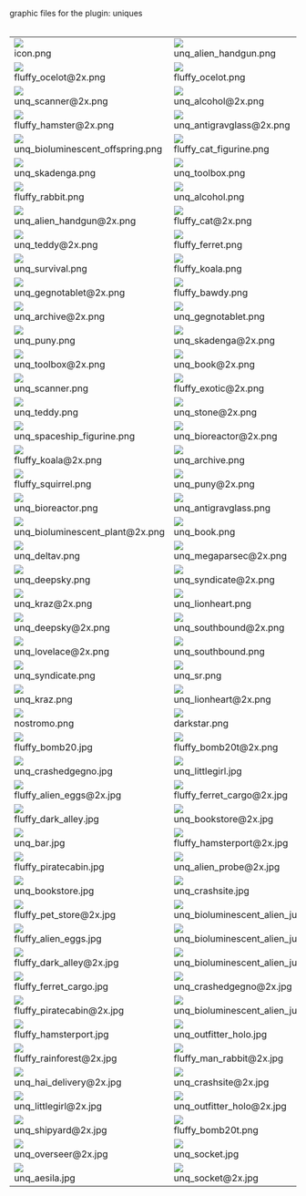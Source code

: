 graphic files for the plugin: uniques<br>
<br>
<table>
	<tr>
		<td><img src="https://github.com/zuckung/endless-sky-plugins/blob/main/myplugins/uniques/icon.png?raw=true"><br>
		icon.png</td>
		<td><img src="https://github.com/zuckung/endless-sky-plugins/blob/main/myplugins/uniques/images/outfit/unq_alien_handgun.png?raw=true"><br>
		unq_alien_handgun.png</td>
		<td><img src="https://github.com/zuckung/endless-sky-plugins/blob/main/myplugins/uniques/images/outfit/unq_stone.png?raw=true"><br>
		unq_stone.png</td>
	</tr>
	<tr>
		<td><img src="https://github.com/zuckung/endless-sky-plugins/blob/main/myplugins/uniques/images/outfit/fluffy_ocelot@2x.png?raw=true"><br>
		fluffy_ocelot@2x.png</td>
		<td><img src="https://github.com/zuckung/endless-sky-plugins/blob/main/myplugins/uniques/images/outfit/fluffy_ocelot.png?raw=true"><br>
		fluffy_ocelot.png</td>
		<td><img src="https://github.com/zuckung/endless-sky-plugins/blob/main/myplugins/uniques/images/outfit/fluffy_cat.png?raw=true"><br>
		fluffy_cat.png</td>
	</tr>
	<tr>
		<td><img src="https://github.com/zuckung/endless-sky-plugins/blob/main/myplugins/uniques/images/outfit/unq_scanner@2x.png?raw=true"><br>
		unq_scanner@2x.png</td>
		<td><img src="https://github.com/zuckung/endless-sky-plugins/blob/main/myplugins/uniques/images/outfit/unq_alcohol@2x.png?raw=true"><br>
		unq_alcohol@2x.png</td>
		<td><img src="https://github.com/zuckung/endless-sky-plugins/blob/main/myplugins/uniques/images/outfit/fluffy_alien@2x.png?raw=true"><br>
		fluffy_alien@2x.png</td>
	</tr>
	<tr>
		<td><img src="https://github.com/zuckung/endless-sky-plugins/blob/main/myplugins/uniques/images/outfit/fluffy_hamster@2x.png?raw=true"><br>
		fluffy_hamster@2x.png</td>
		<td><img src="https://github.com/zuckung/endless-sky-plugins/blob/main/myplugins/uniques/images/outfit/unq_antigravglass@2x.png?raw=true"><br>
		unq_antigravglass@2x.png</td>
		<td><img src="https://github.com/zuckung/endless-sky-plugins/blob/main/myplugins/uniques/images/outfit/fluffy_ferret@2x.png?raw=true"><br>
		fluffy_ferret@2x.png</td>
	</tr>
	<tr>
		<td><img src="https://github.com/zuckung/endless-sky-plugins/blob/main/myplugins/uniques/images/outfit/unq_bioluminescent_offspring.png?raw=true"><br>
		unq_bioluminescent_offspring.png</td>
		<td><img src="https://github.com/zuckung/endless-sky-plugins/blob/main/myplugins/uniques/images/outfit/fluffy_cat_figurine.png?raw=true"><br>
		fluffy_cat_figurine.png</td>
		<td><img src="https://github.com/zuckung/endless-sky-plugins/blob/main/myplugins/uniques/images/outfit/unq_quantum_ring@2x.png?raw=true"><br>
		unq_quantum_ring@2x.png</td>
	</tr>
	<tr>
		<td><img src="https://github.com/zuckung/endless-sky-plugins/blob/main/myplugins/uniques/images/outfit/unq_skadenga.png?raw=true"><br>
		unq_skadenga.png</td>
		<td><img src="https://github.com/zuckung/endless-sky-plugins/blob/main/myplugins/uniques/images/outfit/unq_toolbox.png?raw=true"><br>
		unq_toolbox.png</td>
		<td><img src="https://github.com/zuckung/endless-sky-plugins/blob/main/myplugins/uniques/images/outfit/unq_holographic_emitter@2x.png?raw=true"><br>
		unq_holographic_emitter@2x.png</td>
	</tr>
	<tr>
		<td><img src="https://github.com/zuckung/endless-sky-plugins/blob/main/myplugins/uniques/images/outfit/fluffy_rabbit.png?raw=true"><br>
		fluffy_rabbit.png</td>
		<td><img src="https://github.com/zuckung/endless-sky-plugins/blob/main/myplugins/uniques/images/outfit/unq_alcohol.png?raw=true"><br>
		unq_alcohol.png</td>
		<td><img src="https://github.com/zuckung/endless-sky-plugins/blob/main/myplugins/uniques/images/outfit/fluffy_alien.png?raw=true"><br>
		fluffy_alien.png</td>
	</tr>
	<tr>
		<td><img src="https://github.com/zuckung/endless-sky-plugins/blob/main/myplugins/uniques/images/outfit/unq_alien_handgun@2x.png?raw=true"><br>
		unq_alien_handgun@2x.png</td>
		<td><img src="https://github.com/zuckung/endless-sky-plugins/blob/main/myplugins/uniques/images/outfit/fluffy_cat@2x.png?raw=true"><br>
		fluffy_cat@2x.png</td>
		<td><img src="https://github.com/zuckung/endless-sky-plugins/blob/main/myplugins/uniques/images/outfit/fluffy_raccoon.png?raw=true"><br>
		fluffy_raccoon.png</td>
	</tr>
	<tr>
		<td><img src="https://github.com/zuckung/endless-sky-plugins/blob/main/myplugins/uniques/images/outfit/unq_teddy@2x.png?raw=true"><br>
		unq_teddy@2x.png</td>
		<td><img src="https://github.com/zuckung/endless-sky-plugins/blob/main/myplugins/uniques/images/outfit/fluffy_ferret.png?raw=true"><br>
		fluffy_ferret.png</td>
		<td><img src="https://github.com/zuckung/endless-sky-plugins/blob/main/myplugins/uniques/images/outfit/unq_spaceship_figurine@2x.png?raw=true"><br>
		unq_spaceship_figurine@2x.png</td>
	</tr>
	<tr>
		<td><img src="https://github.com/zuckung/endless-sky-plugins/blob/main/myplugins/uniques/images/outfit/unq_survival.png?raw=true"><br>
		unq_survival.png</td>
		<td><img src="https://github.com/zuckung/endless-sky-plugins/blob/main/myplugins/uniques/images/outfit/fluffy_koala.png?raw=true"><br>
		fluffy_koala.png</td>
		<td><img src="https://github.com/zuckung/endless-sky-plugins/blob/main/myplugins/uniques/images/outfit/unq_quantum_ring.png?raw=true"><br>
		unq_quantum_ring.png</td>
	</tr>
	<tr>
		<td><img src="https://github.com/zuckung/endless-sky-plugins/blob/main/myplugins/uniques/images/outfit/unq_gegnotablet@2x.png?raw=true"><br>
		unq_gegnotablet@2x.png</td>
		<td><img src="https://github.com/zuckung/endless-sky-plugins/blob/main/myplugins/uniques/images/outfit/fluffy_bawdy.png?raw=true"><br>
		fluffy_bawdy.png</td>
		<td><img src="https://github.com/zuckung/endless-sky-plugins/blob/main/myplugins/uniques/images/outfit/fluffy_squirrel@2x.png?raw=true"><br>
		fluffy_squirrel@2x.png</td>
	</tr>
	<tr>
		<td><img src="https://github.com/zuckung/endless-sky-plugins/blob/main/myplugins/uniques/images/outfit/unq_archive@2x.png?raw=true"><br>
		unq_archive@2x.png</td>
		<td><img src="https://github.com/zuckung/endless-sky-plugins/blob/main/myplugins/uniques/images/outfit/unq_gegnotablet.png?raw=true"><br>
		unq_gegnotablet.png</td>
		<td><img src="https://github.com/zuckung/endless-sky-plugins/blob/main/myplugins/uniques/images/outfit/unq_bioluminescent_offspring@2x.png?raw=true"><br>
		unq_bioluminescent_offspring@2x.png</td>
	</tr>
	<tr>
		<td><img src="https://github.com/zuckung/endless-sky-plugins/blob/main/myplugins/uniques/images/outfit/unq_puny.png?raw=true"><br>
		unq_puny.png</td>
		<td><img src="https://github.com/zuckung/endless-sky-plugins/blob/main/myplugins/uniques/images/outfit/unq_skadenga@2x.png?raw=true"><br>
		unq_skadenga@2x.png</td>
		<td><img src="https://github.com/zuckung/endless-sky-plugins/blob/main/myplugins/uniques/images/outfit/fluffy_rabbit@2x.png?raw=true"><br>
		fluffy_rabbit@2x.png</td>
	</tr>
	<tr>
		<td><img src="https://github.com/zuckung/endless-sky-plugins/blob/main/myplugins/uniques/images/outfit/unq_toolbox@2x.png?raw=true"><br>
		unq_toolbox@2x.png</td>
		<td><img src="https://github.com/zuckung/endless-sky-plugins/blob/main/myplugins/uniques/images/outfit/unq_book@2x.png?raw=true"><br>
		unq_book@2x.png</td>
		<td><img src="https://github.com/zuckung/endless-sky-plugins/blob/main/myplugins/uniques/images/outfit/fluffy_exotic.png?raw=true"><br>
		fluffy_exotic.png</td>
	</tr>
	<tr>
		<td><img src="https://github.com/zuckung/endless-sky-plugins/blob/main/myplugins/uniques/images/outfit/unq_scanner.png?raw=true"><br>
		unq_scanner.png</td>
		<td><img src="https://github.com/zuckung/endless-sky-plugins/blob/main/myplugins/uniques/images/outfit/fluffy_exotic@2x.png?raw=true"><br>
		fluffy_exotic@2x.png</td>
		<td><img src="https://github.com/zuckung/endless-sky-plugins/blob/main/myplugins/uniques/images/outfit/unq_bioluminescent_plant.png?raw=true"><br>
		unq_bioluminescent_plant.png</td>
	</tr>
	<tr>
		<td><img src="https://github.com/zuckung/endless-sky-plugins/blob/main/myplugins/uniques/images/outfit/unq_teddy.png?raw=true"><br>
		unq_teddy.png</td>
		<td><img src="https://github.com/zuckung/endless-sky-plugins/blob/main/myplugins/uniques/images/outfit/unq_stone@2x.png?raw=true"><br>
		unq_stone@2x.png</td>
		<td><img src="https://github.com/zuckung/endless-sky-plugins/blob/main/myplugins/uniques/images/outfit/unq_holographic_emitter.png?raw=true"><br>
		unq_holographic_emitter.png</td>
	</tr>
	<tr>
		<td><img src="https://github.com/zuckung/endless-sky-plugins/blob/main/myplugins/uniques/images/outfit/unq_spaceship_figurine.png?raw=true"><br>
		unq_spaceship_figurine.png</td>
		<td><img src="https://github.com/zuckung/endless-sky-plugins/blob/main/myplugins/uniques/images/outfit/unq_bioreactor@2x.png?raw=true"><br>
		unq_bioreactor@2x.png</td>
		<td><img src="https://github.com/zuckung/endless-sky-plugins/blob/main/myplugins/uniques/images/outfit/fluffy_cat_figurine@2x.png?raw=true"><br>
		fluffy_cat_figurine@2x.png</td>
	</tr>
	<tr>
		<td><img src="https://github.com/zuckung/endless-sky-plugins/blob/main/myplugins/uniques/images/outfit/fluffy_koala@2x.png?raw=true"><br>
		fluffy_koala@2x.png</td>
		<td><img src="https://github.com/zuckung/endless-sky-plugins/blob/main/myplugins/uniques/images/outfit/unq_archive.png?raw=true"><br>
		unq_archive.png</td>
		<td><img src="https://github.com/zuckung/endless-sky-plugins/blob/main/myplugins/uniques/images/outfit/fluffy_bawdy@2x.png?raw=true"><br>
		fluffy_bawdy@2x.png</td>
	</tr>
	<tr>
		<td><img src="https://github.com/zuckung/endless-sky-plugins/blob/main/myplugins/uniques/images/outfit/fluffy_squirrel.png?raw=true"><br>
		fluffy_squirrel.png</td>
		<td><img src="https://github.com/zuckung/endless-sky-plugins/blob/main/myplugins/uniques/images/outfit/unq_puny@2x.png?raw=true"><br>
		unq_puny@2x.png</td>
		<td><img src="https://github.com/zuckung/endless-sky-plugins/blob/main/myplugins/uniques/images/outfit/unq_survival@2x.png?raw=true"><br>
		unq_survival@2x.png</td>
	</tr>
	<tr>
		<td><img src="https://github.com/zuckung/endless-sky-plugins/blob/main/myplugins/uniques/images/outfit/unq_bioreactor.png?raw=true"><br>
		unq_bioreactor.png</td>
		<td><img src="https://github.com/zuckung/endless-sky-plugins/blob/main/myplugins/uniques/images/outfit/unq_antigravglass.png?raw=true"><br>
		unq_antigravglass.png</td>
		<td><img src="https://github.com/zuckung/endless-sky-plugins/blob/main/myplugins/uniques/images/outfit/fluffy_hamster.png?raw=true"><br>
		fluffy_hamster.png</td>
	</tr>
	<tr>
		<td><img src="https://github.com/zuckung/endless-sky-plugins/blob/main/myplugins/uniques/images/outfit/unq_bioluminescent_plant@2x.png?raw=true"><br>
		unq_bioluminescent_plant@2x.png</td>
		<td><img src="https://github.com/zuckung/endless-sky-plugins/blob/main/myplugins/uniques/images/outfit/unq_book.png?raw=true"><br>
		unq_book.png</td>
		<td><img src="https://github.com/zuckung/endless-sky-plugins/blob/main/myplugins/uniques/images/outfit/fluffy_raccoon@2x.png?raw=true"><br>
		fluffy_raccoon@2x.png</td>
	</tr>
	<tr>
		<td><img src="https://github.com/zuckung/endless-sky-plugins/blob/main/myplugins/uniques/images/outfit/logo/unq_deltav.png?raw=true"><br>
		unq_deltav.png</td>
		<td><img src="https://github.com/zuckung/endless-sky-plugins/blob/main/myplugins/uniques/images/outfit/logo/unq_megaparsec@2x.png?raw=true"><br>
		unq_megaparsec@2x.png</td>
		<td><img src="https://github.com/zuckung/endless-sky-plugins/blob/main/myplugins/uniques/images/outfit/logo/unq_deltav@2x.png?raw=true"><br>
		unq_deltav@2x.png</td>
	</tr>
	<tr>
		<td><img src="https://github.com/zuckung/endless-sky-plugins/blob/main/myplugins/uniques/images/outfit/logo/unq_deepsky.png?raw=true"><br>
		unq_deepsky.png</td>
		<td><img src="https://github.com/zuckung/endless-sky-plugins/blob/main/myplugins/uniques/images/outfit/logo/unq_syndicate@2x.png?raw=true"><br>
		unq_syndicate@2x.png</td>
		<td><img src="https://github.com/zuckung/endless-sky-plugins/blob/main/myplugins/uniques/images/outfit/logo/unq_gci.png?raw=true"><br>
		unq_gci.png</td>
	</tr>
	<tr>
		<td><img src="https://github.com/zuckung/endless-sky-plugins/blob/main/myplugins/uniques/images/outfit/logo/unq_kraz@2x.png?raw=true"><br>
		unq_kraz@2x.png</td>
		<td><img src="https://github.com/zuckung/endless-sky-plugins/blob/main/myplugins/uniques/images/outfit/logo/unq_lionheart.png?raw=true"><br>
		unq_lionheart.png</td>
		<td><img src="https://github.com/zuckung/endless-sky-plugins/blob/main/myplugins/uniques/images/outfit/logo/unq_megaparsec.png?raw=true"><br>
		unq_megaparsec.png</td>
	</tr>
	<tr>
		<td><img src="https://github.com/zuckung/endless-sky-plugins/blob/main/myplugins/uniques/images/outfit/logo/unq_deepsky@2x.png?raw=true"><br>
		unq_deepsky@2x.png</td>
		<td><img src="https://github.com/zuckung/endless-sky-plugins/blob/main/myplugins/uniques/images/outfit/logo/unq_southbound@2x.png?raw=true"><br>
		unq_southbound@2x.png</td>
		<td><img src="https://github.com/zuckung/endless-sky-plugins/blob/main/myplugins/uniques/images/outfit/logo/unq_sr@2x.png?raw=true"><br>
		unq_sr@2x.png</td>
	</tr>
	<tr>
		<td><img src="https://github.com/zuckung/endless-sky-plugins/blob/main/myplugins/uniques/images/outfit/logo/unq_lovelace@2x.png?raw=true"><br>
		unq_lovelace@2x.png</td>
		<td><img src="https://github.com/zuckung/endless-sky-plugins/blob/main/myplugins/uniques/images/outfit/logo/unq_southbound.png?raw=true"><br>
		unq_southbound.png</td>
		<td><img src="https://github.com/zuckung/endless-sky-plugins/blob/main/myplugins/uniques/images/outfit/logo/unq_gci@2x.png?raw=true"><br>
		unq_gci@2x.png</td>
	</tr>
	<tr>
		<td><img src="https://github.com/zuckung/endless-sky-plugins/blob/main/myplugins/uniques/images/outfit/logo/unq_syndicate.png?raw=true"><br>
		unq_syndicate.png</td>
		<td><img src="https://github.com/zuckung/endless-sky-plugins/blob/main/myplugins/uniques/images/outfit/logo/unq_sr.png?raw=true"><br>
		unq_sr.png</td>
		<td><img src="https://github.com/zuckung/endless-sky-plugins/blob/main/myplugins/uniques/images/outfit/logo/unq_lovelace.png?raw=true"><br>
		unq_lovelace.png</td>
	</tr>
	<tr>
		<td><img src="https://github.com/zuckung/endless-sky-plugins/blob/main/myplugins/uniques/images/outfit/logo/unq_kraz.png?raw=true"><br>
		unq_kraz.png</td>
		<td><img src="https://github.com/zuckung/endless-sky-plugins/blob/main/myplugins/uniques/images/outfit/logo/unq_lionheart@2x.png?raw=true"><br>
		unq_lionheart@2x.png</td>
		<td><img src="https://github.com/zuckung/endless-sky-plugins/blob/main/myplugins/uniques/images/ship/nostromo@2x.png?raw=true"><br>
		nostromo@2x.png</td>
	</tr>
	<tr>
		<td><img src="https://github.com/zuckung/endless-sky-plugins/blob/main/myplugins/uniques/images/ship/nostromo.png?raw=true"><br>
		nostromo.png</td>
		<td><img src="https://github.com/zuckung/endless-sky-plugins/blob/main/myplugins/uniques/images/ship/darkstar.png?raw=true"><br>
		darkstar.png</td>
		<td><img src="https://github.com/zuckung/endless-sky-plugins/blob/main/myplugins/uniques/images/ship/darkstar@2x.png?raw=true"><br>
		darkstar@2x.png</td>
	</tr>
	<tr>
		<td><img src="https://github.com/zuckung/endless-sky-plugins/blob/main/myplugins/uniques/images/scene/fluffy_bomb20.jpg?raw=true"><br>
		fluffy_bomb20.jpg</td>
		<td><img src="https://github.com/zuckung/endless-sky-plugins/blob/main/myplugins/uniques/images/scene/fluffy_bomb20t@2x.png?raw=true"><br>
		fluffy_bomb20t@2x.png</td>
		<td><img src="https://github.com/zuckung/endless-sky-plugins/blob/main/myplugins/uniques/images/scene/unq_shuttlecrash@2x.jpg?raw=true"><br>
		unq_shuttlecrash@2x.jpg</td>
	</tr>
	<tr>
		<td><img src="https://github.com/zuckung/endless-sky-plugins/blob/main/myplugins/uniques/images/scene/unq_crashedgegno.jpg?raw=true"><br>
		unq_crashedgegno.jpg</td>
		<td><img src="https://github.com/zuckung/endless-sky-plugins/blob/main/myplugins/uniques/images/scene/unq_littlegirl.jpg?raw=true"><br>
		unq_littlegirl.jpg</td>
		<td><img src="https://github.com/zuckung/endless-sky-plugins/blob/main/myplugins/uniques/images/scene/unq_desert_ruin.jpg?raw=true"><br>
		unq_desert_ruin.jpg</td>
	</tr>
	<tr>
		<td><img src="https://github.com/zuckung/endless-sky-plugins/blob/main/myplugins/uniques/images/scene/fluffy_alien_eggs@2x.jpg?raw=true"><br>
		fluffy_alien_eggs@2x.jpg</td>
		<td><img src="https://github.com/zuckung/endless-sky-plugins/blob/main/myplugins/uniques/images/scene/fluffy_ferret_cargo@2x.jpg?raw=true"><br>
		fluffy_ferret_cargo@2x.jpg</td>
		<td><img src="https://github.com/zuckung/endless-sky-plugins/blob/main/myplugins/uniques/images/scene/unq_bar@2x.jpg?raw=true"><br>
		unq_bar@2x.jpg</td>
	</tr>
	<tr>
		<td><img src="https://github.com/zuckung/endless-sky-plugins/blob/main/myplugins/uniques/images/scene/fluffy_dark_alley.jpg?raw=true"><br>
		fluffy_dark_alley.jpg</td>
		<td><img src="https://github.com/zuckung/endless-sky-plugins/blob/main/myplugins/uniques/images/scene/unq_bookstore@2x.jpg?raw=true"><br>
		unq_bookstore@2x.jpg</td>
		<td><img src="https://github.com/zuckung/endless-sky-plugins/blob/main/myplugins/uniques/images/scene/unq_shuttlecrash.jpg?raw=true"><br>
		unq_shuttlecrash.jpg</td>
	</tr>
	<tr>
		<td><img src="https://github.com/zuckung/endless-sky-plugins/blob/main/myplugins/uniques/images/scene/unq_bar.jpg?raw=true"><br>
		unq_bar.jpg</td>
		<td><img src="https://github.com/zuckung/endless-sky-plugins/blob/main/myplugins/uniques/images/scene/fluffy_hamsterport@2x.jpg?raw=true"><br>
		fluffy_hamsterport@2x.jpg</td>
		<td><img src="https://github.com/zuckung/endless-sky-plugins/blob/main/myplugins/uniques/images/scene/unq_shipyard.jpg?raw=true"><br>
		unq_shipyard.jpg</td>
	</tr>
	<tr>
		<td><img src="https://github.com/zuckung/endless-sky-plugins/blob/main/myplugins/uniques/images/scene/fluffy_piratecabin.jpg?raw=true"><br>
		fluffy_piratecabin.jpg</td>
		<td><img src="https://github.com/zuckung/endless-sky-plugins/blob/main/myplugins/uniques/images/scene/unq_alien_probe@2x.jpg?raw=true"><br>
		unq_alien_probe@2x.jpg</td>
		<td><img src="https://github.com/zuckung/endless-sky-plugins/blob/main/myplugins/uniques/images/scene/fluffy_koalas_zoo@2x.jpg?raw=true"><br>
		fluffy_koalas_zoo@2x.jpg</td>
	</tr>
	<tr>
		<td><img src="https://github.com/zuckung/endless-sky-plugins/blob/main/myplugins/uniques/images/scene/unq_bookstore.jpg?raw=true"><br>
		unq_bookstore.jpg</td>
		<td><img src="https://github.com/zuckung/endless-sky-plugins/blob/main/myplugins/uniques/images/scene/unq_crashsite.jpg?raw=true"><br>
		unq_crashsite.jpg</td>
		<td><img src="https://github.com/zuckung/endless-sky-plugins/blob/main/myplugins/uniques/images/scene/unq_hai_delivery.jpg?raw=true"><br>
		unq_hai_delivery.jpg</td>
	</tr>
	<tr>
		<td><img src="https://github.com/zuckung/endless-sky-plugins/blob/main/myplugins/uniques/images/scene/fluffy_pet_store@2x.jpg?raw=true"><br>
		fluffy_pet_store@2x.jpg</td>
		<td><img src="https://github.com/zuckung/endless-sky-plugins/blob/main/myplugins/uniques/images/scene/unq_bioluminescent_alien_jungle02@2x.jpg?raw=true"><br>
		unq_bioluminescent_alien_jungle02@2x.jpg</td>
		<td><img src="https://github.com/zuckung/endless-sky-plugins/blob/main/myplugins/uniques/images/scene/unq_toolbox@2x.jpg?raw=true"><br>
		unq_toolbox@2x.jpg</td>
	</tr>
	<tr>
		<td><img src="https://github.com/zuckung/endless-sky-plugins/blob/main/myplugins/uniques/images/scene/fluffy_alien_eggs.jpg?raw=true"><br>
		fluffy_alien_eggs.jpg</td>
		<td><img src="https://github.com/zuckung/endless-sky-plugins/blob/main/myplugins/uniques/images/scene/unq_bioluminescent_alien_jungle02.jpg?raw=true"><br>
		unq_bioluminescent_alien_jungle02.jpg</td>
		<td><img src="https://github.com/zuckung/endless-sky-plugins/blob/main/myplugins/uniques/images/scene/fluffy_rainforest.jpg?raw=true"><br>
		fluffy_rainforest.jpg</td>
	</tr>
	<tr>
		<td><img src="https://github.com/zuckung/endless-sky-plugins/blob/main/myplugins/uniques/images/scene/fluffy_dark_alley@2x.jpg?raw=true"><br>
		fluffy_dark_alley@2x.jpg</td>
		<td><img src="https://github.com/zuckung/endless-sky-plugins/blob/main/myplugins/uniques/images/scene/unq_bioluminescent_alien_jungle01.jpg?raw=true"><br>
		unq_bioluminescent_alien_jungle01.jpg</td>
		<td><img src="https://github.com/zuckung/endless-sky-plugins/blob/main/myplugins/uniques/images/scene/unq_desert_ruin@2x.jpg?raw=true"><br>
		unq_desert_ruin@2x.jpg</td>
	</tr>
	<tr>
		<td><img src="https://github.com/zuckung/endless-sky-plugins/blob/main/myplugins/uniques/images/scene/fluffy_ferret_cargo.jpg?raw=true"><br>
		fluffy_ferret_cargo.jpg</td>
		<td><img src="https://github.com/zuckung/endless-sky-plugins/blob/main/myplugins/uniques/images/scene/unq_crashedgegno@2x.jpg?raw=true"><br>
		unq_crashedgegno@2x.jpg</td>
		<td><img src="https://github.com/zuckung/endless-sky-plugins/blob/main/myplugins/uniques/images/scene/unq_toolbox.jpg?raw=true"><br>
		unq_toolbox.jpg</td>
	</tr>
	<tr>
		<td><img src="https://github.com/zuckung/endless-sky-plugins/blob/main/myplugins/uniques/images/scene/fluffy_piratecabin@2x.jpg?raw=true"><br>
		fluffy_piratecabin@2x.jpg</td>
		<td><img src="https://github.com/zuckung/endless-sky-plugins/blob/main/myplugins/uniques/images/scene/unq_bioluminescent_alien_jungle01@2x.jpg?raw=true"><br>
		unq_bioluminescent_alien_jungle01@2x.jpg</td>
		<td><img src="https://github.com/zuckung/endless-sky-plugins/blob/main/myplugins/uniques/images/scene/fluffy_pet_store.jpg?raw=true"><br>
		fluffy_pet_store.jpg</td>
	</tr>
	<tr>
		<td><img src="https://github.com/zuckung/endless-sky-plugins/blob/main/myplugins/uniques/images/scene/fluffy_hamsterport.jpg?raw=true"><br>
		fluffy_hamsterport.jpg</td>
		<td><img src="https://github.com/zuckung/endless-sky-plugins/blob/main/myplugins/uniques/images/scene/unq_outfitter_holo.jpg?raw=true"><br>
		unq_outfitter_holo.jpg</td>
		<td><img src="https://github.com/zuckung/endless-sky-plugins/blob/main/myplugins/uniques/images/scene/fluffy_koalas_zoo.jpg?raw=true"><br>
		fluffy_koalas_zoo.jpg</td>
	</tr>
	<tr>
		<td><img src="https://github.com/zuckung/endless-sky-plugins/blob/main/myplugins/uniques/images/scene/fluffy_rainforest@2x.jpg?raw=true"><br>
		fluffy_rainforest@2x.jpg</td>
		<td><img src="https://github.com/zuckung/endless-sky-plugins/blob/main/myplugins/uniques/images/scene/fluffy_man_rabbit@2x.jpg?raw=true"><br>
		fluffy_man_rabbit@2x.jpg</td>
		<td><img src="https://github.com/zuckung/endless-sky-plugins/blob/main/myplugins/uniques/images/scene/fluffy_bomb20@2x.jpg?raw=true"><br>
		fluffy_bomb20@2x.jpg</td>
	</tr>
	<tr>
		<td><img src="https://github.com/zuckung/endless-sky-plugins/blob/main/myplugins/uniques/images/scene/unq_hai_delivery@2x.jpg?raw=true"><br>
		unq_hai_delivery@2x.jpg</td>
		<td><img src="https://github.com/zuckung/endless-sky-plugins/blob/main/myplugins/uniques/images/scene/unq_crashsite@2x.jpg?raw=true"><br>
		unq_crashsite@2x.jpg</td>
		<td><img src="https://github.com/zuckung/endless-sky-plugins/blob/main/myplugins/uniques/images/scene/unq_alien_probe.jpg?raw=true"><br>
		unq_alien_probe.jpg</td>
	</tr>
	<tr>
		<td><img src="https://github.com/zuckung/endless-sky-plugins/blob/main/myplugins/uniques/images/scene/unq_littlegirl@2x.jpg?raw=true"><br>
		unq_littlegirl@2x.jpg</td>
		<td><img src="https://github.com/zuckung/endless-sky-plugins/blob/main/myplugins/uniques/images/scene/unq_outfitter_holo@2x.jpg?raw=true"><br>
		unq_outfitter_holo@2x.jpg</td>
		<td><img src="https://github.com/zuckung/endless-sky-plugins/blob/main/myplugins/uniques/images/scene/fluffy_man_rabbit.jpg?raw=true"><br>
		fluffy_man_rabbit.jpg</td>
	</tr>
	<tr>
		<td><img src="https://github.com/zuckung/endless-sky-plugins/blob/main/myplugins/uniques/images/scene/unq_shipyard@2x.jpg?raw=true"><br>
		unq_shipyard@2x.jpg</td>
		<td><img src="https://github.com/zuckung/endless-sky-plugins/blob/main/myplugins/uniques/images/scene/fluffy_bomb20t.png?raw=true"><br>
		fluffy_bomb20t.png</td>
		<td><img src="https://github.com/zuckung/endless-sky-plugins/blob/main/myplugins/uniques/images/land/unq_overseer.jpg?raw=true"><br>
		unq_overseer.jpg</td>
	</tr>
	<tr>
		<td><img src="https://github.com/zuckung/endless-sky-plugins/blob/main/myplugins/uniques/images/land/unq_overseer@2x.jpg?raw=true"><br>
		unq_overseer@2x.jpg</td>
		<td><img src="https://github.com/zuckung/endless-sky-plugins/blob/main/myplugins/uniques/images/land/unq_socket.jpg?raw=true"><br>
		unq_socket.jpg</td>
		<td><img src="https://github.com/zuckung/endless-sky-plugins/blob/main/myplugins/uniques/images/land/unq_aesila@2x.jpg?raw=true"><br>
		unq_aesila@2x.jpg</td>
	</tr>
	<tr>
		<td><img src="https://github.com/zuckung/endless-sky-plugins/blob/main/myplugins/uniques/images/land/unq_aesila.jpg?raw=true"><br>
		unq_aesila.jpg</td>
		<td><img src="https://github.com/zuckung/endless-sky-plugins/blob/main/myplugins/uniques/images/land/unq_socket@2x.jpg?raw=true"><br>
		unq_socket@2x.jpg</td>
		<td></td>
	</tr>
</table>
